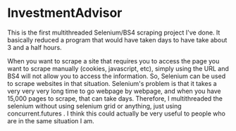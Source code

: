 # InvestmentAdvisor
This is the first multithreaded Selenium/BS4 scraping project I've done. It basically reduced a program that would have taken days to have take about 3 and a half hours. 

When you want to scrape a site that requires you to access the page you want to scrape manually (cookies, javascript, etc), simply using the URL and BS4 will not allow you to access the information.
So, Selenium can be used to scrape websites in that situation.
Selenium's problem is that it takes a very very very long time to go webpage by webpage, and when you have 15,000 pages to scrape, that can take days.
Therefore, I multithreaded the selenium without using selenium grid or anything, just using concurrent.futures .
I think this could actually be very useful to people who are in the same situation I am. 

